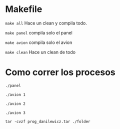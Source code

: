 # Makefile

`make all`
Hace un clean y compila todo.

`make panel`
compila solo el panel

`make avion`
compila solo el avion

`make clean`
Hace un clean de todo

# Como correr los procesos

```bash
./panel
```
```bash
./avion 1
```
```bash
./avion 2
```
```bash
./avion 3
```

`tar -cvzf prog_danilewicz.tar ./folder`
